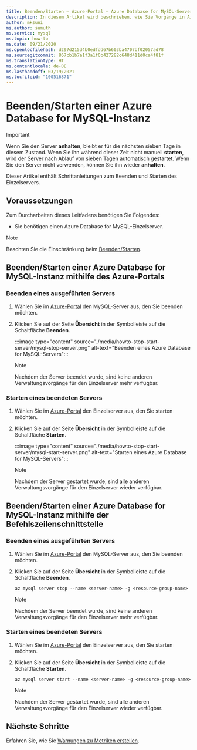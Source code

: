```yaml
---
title: Beenden/Starten – Azure-Portal – Azure Database for MySQL-Server
description: In diesem Artikel wird beschrieben, wie Sie Vorgänge in Azure Database for MySQL beenden/starten.
author: mksuni
ms.author: sumuth
ms.service: mysql
ms.topic: how-to
ms.date: 09/21/2020
ms.openlocfilehash: d297d215d4b0edfdd67b603ba4707bf02057ad78
ms.sourcegitcommit: 867cb1b7a1f3a1f0b427282c648d411d0ca4f81f
ms.translationtype: HT
ms.contentlocale: de-DE
ms.lasthandoff: 03/19/2021
ms.locfileid: "100516871"
---
```

# <a name="stopstart-an-azure-database-for-mysql"></a>Beenden/Starten einer Azure Database for MySQL-Instanz

> [!IMPORTANT]
>  Wenn Sie den Server **anhalten**, bleibt er für die nächsten sieben Tage in diesem Zustand. Wenn Sie ihn während dieser Zeit nicht manuell **starten**, wird der Server nach Ablauf von sieben Tagen automatisch gestartet. Wenn Sie den Server nicht verwenden, können Sie ihn wieder **anhalten**.

Dieser Artikel enthält Schrittanleitungen zum Beenden und Starten des Einzelservers.

## <a name="prerequisites"></a>Voraussetzungen

Zum Durcharbeiten dieses Leitfadens benötigen Sie Folgendes:

-   Sie benötigen einen Azure Database for MySQL-Einzelserver.

> [!NOTE]
> Beachten Sie die Einschränkung beim [Beenden/Starten](concepts-servers.md#limitations-of-stopstart-operation).

## <a name="how-to-stopstart-the-azure-database-for-mysql-using-azure-portal"></a>Beenden/Starten einer Azure Database for MySQL-Instanz mithilfe des Azure-Portals

### <a name="stop-a-running-server"></a>Beenden eines ausgeführten Servers

1.  Wählen Sie im [Azure-Portal](https://portal.azure.com/) den MySQL-Server aus, den Sie beenden möchten.

2.  Klicken Sie auf der Seite **Übersicht** in der Symbolleiste auf die Schaltfläche **Beenden**.

    :::image type="content" source="./media/howto-stop-start-server/mysql-stop-server.png" alt-text="Beenden eines Azure Database for MySQL-Servers":::

    > [!NOTE]
    > Nachdem der Server beendet wurde, sind keine anderen Verwaltungsvorgänge für den Einzelserver mehr verfügbar.

### <a name="start-a-stopped-server"></a>Starten eines beendeten Servers

1.  Wählen Sie im [Azure-Portal](https://portal.azure.com/) den Einzelserver aus, den Sie starten möchten.

2.  Klicken Sie auf der Seite **Übersicht** in der Symbolleiste auf die Schaltfläche **Starten**.

    :::image type="content" source="./media/howto-stop-start-server/mysql-start-server.png" alt-text="Starten eines Azure Database for MySQL-Servers":::

    > [!NOTE]
    > Nachdem der Server gestartet wurde, sind alle anderen Verwaltungsvorgänge für den Einzelserver wieder verfügbar.

## <a name="how-to-stopstart-the-azure-database-for-mysql-using-cli"></a>Beenden/Starten einer Azure Database for MySQL-Instanz mithilfe der Befehlszeilenschnittstelle

### <a name="stop-a-running-server"></a>Beenden eines ausgeführten Servers

1.  Wählen Sie im [Azure-Portal](https://portal.azure.com/) den MySQL-Server aus, den Sie beenden möchten.

2.  Klicken Sie auf der Seite **Übersicht** in der Symbolleiste auf die Schaltfläche **Beenden**.

    ```azurecli-interactive
    az mysql server stop --name <server-name> -g <resource-group-name>
    ```
    > [!NOTE]
    > Nachdem der Server beendet wurde, sind keine anderen Verwaltungsvorgänge für den Einzelserver mehr verfügbar.

### <a name="start-a-stopped-server"></a>Starten eines beendeten Servers

1.  Wählen Sie im [Azure-Portal](https://portal.azure.com/) den Einzelserver aus, den Sie starten möchten.

2.  Klicken Sie auf der Seite **Übersicht** in der Symbolleiste auf die Schaltfläche **Starten**.

    ```azurecli-interactive
    az mysql server start --name <server-name> -g <resource-group-name>
    ```
    > [!NOTE]
    > Nachdem der Server gestartet wurde, sind alle anderen Verwaltungsvorgänge für den Einzelserver wieder verfügbar.

## <a name="next-steps"></a>Nächste Schritte
Erfahren Sie, wie Sie [Warnungen zu Metriken erstellen](howto-alert-on-metric.md).
